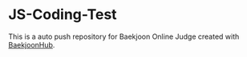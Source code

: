 # JS-Coding-Test
This is a auto push repository for Baekjoon Online Judge created with [BaekjoonHub](https://github.com/BaekjoonHub/BaekjoonHub).
